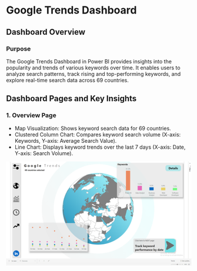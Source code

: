 # Google Trends Dashboard

## Dashboard Overview

### Purpose
The Google Trends Dashboard in Power BI provides insights into the popularity and trends of various keywords over time. It enables users to analyze search patterns, track rising and top-performing keywords, and explore real-time search data across 69 countries.

## Dashboard Pages and Key Insights

### 1. Overview Page
  - Map Visualization: Shows keyword search data for 69 countries.
  - Clustered Column Chart: Compares keyword search volume (X-axis: Keywords, Y-axis: Average Search Value).
  - Line Chart: Displays keyword trends over the last 7 days (X-axis: Date, Y-axis: Search Volume).

![Overview Page](https://github.com/omkardhumma/Google-Trends/blob/master/Screenshot%20(2).png)
